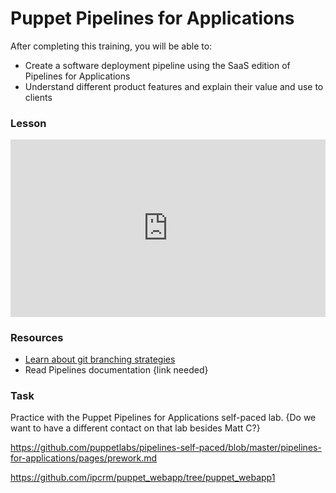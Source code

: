 # Puppet Pipelines for Applications

After completing this training, you will be able to:

* Create a software deployment pipeline using the SaaS edition of Pipelines for Applications
* Understand different product features and explain their value and use to clients

### Lesson

<div class="wistia_responsive_padding" style="padding:56.25% 0 0 0;position:relative;"><div class="wistia_responsive_wrapper" style="height:100%;left:0;position:absolute;top:0;width:100%;"><iframe src="https://fast.wistia.net/embed/iframe/2eufw2mo2y?seo=false&videoFoam=true" title="Wistia video player" allowtransparency="true" frameborder="0" scrolling="no" class="wistia_embed" name="wistia_embed" allowfullscreen mozallowfullscreen webkitallowfullscreen oallowfullscreen msallowfullscreen width="100%" height="100%"></iframe></div></div>
<script src="https://fast.wistia.net/assets/external/E-v1.js" async></script>

### Resources
* [Learn about git branching strategies](https://www.atlassian.com/git/tutorials/using-branches)
* Read Pipelines documentation {link needed}

### Task 
Practice with the Puppet Pipelines for Applications self-paced lab. {Do we want to have a different contact on that lab besides Matt C?}


https://github.com/puppetlabs/pipelines-self-paced/blob/master/pipelines-for-applications/pages/prework.md


https://github.com/ipcrm/puppet_webapp/tree/puppet_webapp1

